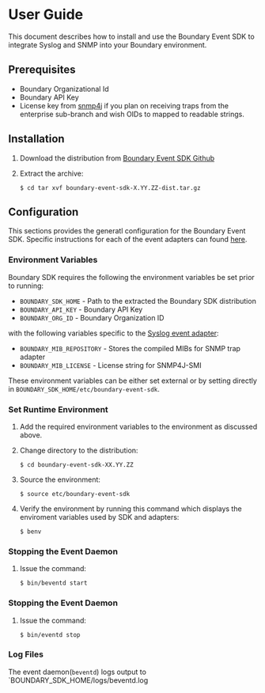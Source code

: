 User Guide
==========

This document describes how to install and use the Boundary Event SDK to integrate
Syslog and SNMP into your Boundary environment.

Prerequisites
-------------
* Boundary Organizational Id
* Boundary API Key
* License key from [snmp4j](http://www.snmp4j.org/) if you plan on receiving traps from the enterprise sub-branch and wish OIDs to mapped to readable strings.

Installation
------------
1. Download the distribution from [Boundary Event SDK Github](https://github.com/boundary/boundary-event-sdk/dist)
2. Extract the archive:

    ```$ cd tar xvf boundary-event-sdk-X.YY.ZZ-dist.tar.gz```

Configuration
-------------

This sections provides the generatl configuration for the Boundary Event SDK. Specific instructions
for each of the event adapters can found [here](adapters/index.html).

### Environment Variables

Boundary SDK requires the following the environment variables be set prior to running:

* `BOUNDARY_SDK_HOME` - Path to the extracted the Boundary SDK distribution
* `BOUNDARY_API_KEY` - Boundary API Key
* `BOUNDARY_ORG_ID` - Boundary Organization ID

with the following variables specific to the [Syslog event adapter](adapters/syslog.html):

* `BOUNDARY_MIB_REPOSITORY` - Stores the compiled MIBs for SNMP trap adapter
* `BOUNDARY_MIB_LICENSE` - License string for SNMP4J-SMI

These environment variables can be either set external or by setting directly in `BOUNDARY_SDK_HOME/etc/boundary-event-sdk`.

### Set Runtime Environment

1. Add the required environment variables to the environment as discussed above.
2. Change directory to the distribution:

     ```$ cd boundary-event-sdk-XX.YY.ZZ```      
3. Source the environment:

     ```$ source etc/boundary-event-sdk```     
4. Verify the environment by running this command which displays the enviroment variables used by SDK and adapters:

     ```$ benv```

### Stopping the Event Daemon
1. Issue the command:

     ```$ bin/beventd start```

### Stopping the Event Daemon
1. Issue the command:

     ```$ bin/eventd stop```

### Log Files

The event daemon(`beventd`) logs output to `BOUNDARY_SDK_HOME/logs/beventd.log

